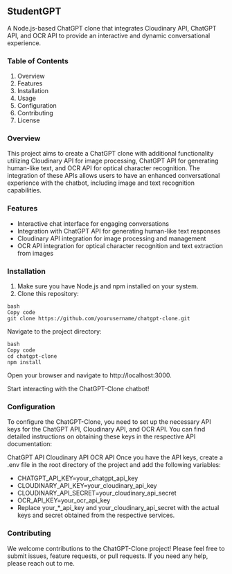 
## StudentGPT 
A Node.js-based ChatGPT clone that integrates Cloudinary API, ChatGPT API, and OCR API to provide an interactive and dynamic conversational experience.

###  Table of Contents
1. Overview
2. Features
3. Installation
4. Usage
5. Configuration
6. Contributing
7. License


### Overview
This project aims to create a ChatGPT clone with additional functionality utilizing Cloudinary API for image processing, ChatGPT API for generating human-like text, and OCR API for optical character recognition. The integration of these APIs allows users to have an enhanced conversational experience with the chatbot, including image and text recognition capabilities.

### Features
- Interactive chat interface for engaging conversations
- Integration with ChatGPT API for generating human-like text responses
- Cloudinary API integration for image processing and management
- OCR API integration for optical character recognition and text extraction from images

### Installation
1. Make sure you have Node.js and npm installed on your system.
2. Clone this repository:
```
bash
Copy code
git clone https://github.com/yourusername/chatgpt-clone.git
```

Navigate to the project directory:
```
bash
Copy code
cd chatgpt-clone
npm install
```
Open your browser and navigate to http://localhost:3000.

Start interacting with the ChatGPT-Clone chatbot!

### Configuration
To configure the ChatGPT-Clone, you need to set up the necessary API keys for the ChatGPT API, Cloudinary API, and OCR API. You can find detailed instructions on obtaining these keys in the respective API documentation:

ChatGPT API
Cloudinary API
OCR API
Once you have the API keys, create a .env file in the root directory of the project and add the following variables:


- CHATGPT_API_KEY=your_chatgpt_api_key
- CLOUDINARY_API_KEY=your_cloudinary_api_key
- CLOUDINARY_API_SECRET=your_cloudinary_api_secret
- OCR_API_KEY=your_ocr_api_key
- Replace your_*_api_key and your_cloudinary_api_secret with the actual keys and secret obtained from the respective services.

### Contributing
We welcome contributions to the ChatGPT-Clone project! Please feel free to submit issues, feature requests, or pull requests. If you need any help, please reach out to me.
